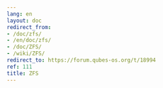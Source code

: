 ```yaml
---
lang: en
layout: doc
redirect_from:
- /doc/zfs/
- /en/doc/zfs/
- /doc/ZFS/
- /wiki/ZFS/
redirect_to: https://forum.qubes-os.org/t/18994
ref: 111
title: ZFS
---
```

